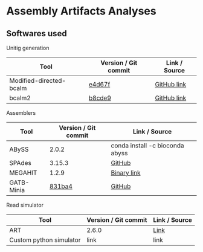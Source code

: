 # Assembly Artifacts Analyses


## Softwares used


Unitig generation

| Tool   | Version / Git commit | Link / Source |
| ------ | -------------------- | ---- |
| Modified-directed-bcalm       |   [e4d67f](https://github.com/medvedevgroup/directed-unitigs/commit/e4d67f87e5a6f774f30427535a5eb1012f8b64bb)         |   [GitHub link](https://github.com/medvedevgroup/directed-unitigs)   |
| bcalm2 |      [b8cde9](https://github.com/GATB/bcalm/commit/b8cde9cd4c5c17303b792e4017ce0728c6688666)                |   [GitHub link](https://github.com/GATB/bcalm)   |

Assemblers

| Tool   | Version / Git commit | Link / Source |
| ------ | -------------------- | ------------- |
| ABySS  | 2.0.2                | conda install -c bioconda abyss         |
| SPAdes | 3.15.3                    |  [GitHub](https://github.com/ablab/spades/releases/tag/v3.15.3)             |
| MEGAHIT       |    1.2.9                  |  [Binary link](https://github.com/voutcn/megahit/releases/tag/v1.2.9)             |
| GATB-Minia  | [831ba4](https://github.com/GATB/gatb-minia-pipeline/commit/831ba4e8812aaed9f4ae1f00f9d8bf77439ba13f)                 | [GitHub](https://github.com/GATB/gatb-minia-pipeline)          |

Read simulator   

| Tool   | Version / Git commit | Link / Source |  
| ------ | -------------------- | ---- |  
| ART       |   2.6.0         |   [Link](https://www.niehs.nih.gov/research/resources/software/biostatistics/art/index.cfm)   | 
| Custom python simulator |         link             | link     | 
